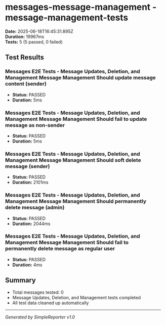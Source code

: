 # messages-message-management - message-management-tests

**Date:** 2025-06-18T16:45:31.895Z  
**Duration:** 19967ms  
**Tests:** 5 (5 passed, 0 failed)

## Test Results


### Messages E2E Tests - Message Updates, Deletion, and Management Message Management Should update message content (sender)
- **Status:** PASSED
- **Duration:** 5ms



### Messages E2E Tests - Message Updates, Deletion, and Management Message Management Should fail to update message as non-sender
- **Status:** PASSED
- **Duration:** 5ms



### Messages E2E Tests - Message Updates, Deletion, and Management Message Management Should soft delete message (sender)
- **Status:** PASSED
- **Duration:** 2101ms



### Messages E2E Tests - Message Updates, Deletion, and Management Message Management Should permanently delete message (admin)
- **Status:** PASSED
- **Duration:** 2044ms



### Messages E2E Tests - Message Updates, Deletion, and Management Message Management Should fail to permanently delete message as regular user
- **Status:** PASSED
- **Duration:** 4ms



## Summary

- Total messages tested: 0
- Message Updates, Deletion, and Management tests completed
- All test data cleaned up automatically

---
*Generated by SimpleReporter v1.0*
